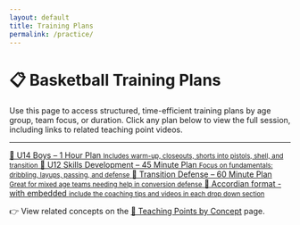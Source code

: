 ```yaml
---
layout: default
title: Training Plans
permalink: /practice/
---
```


<h1>📋 Basketball Training Plans</h1>

<p>Use this page to access structured, time-efficient training plans by age group, team focus, or duration. Click any plan below to view the full session, including links to related teaching point videos.</p>

<hr class="my-4">

<div class="list-group">

  <a href="/practice/u14-boys-1hr/" class="list-group-item list-group-item-action">
    🏀 U14 Boys – 1 Hour Plan
    <small class="text-muted d-block">Includes warm-up, closeouts, shorts into pistols, shell, and transition</small>
  </a>

  <!-- Example of another entry -->
  <a href="/practice/u12-skills-45min/" class="list-group-item list-group-item-action">
    🔰 U12 Skills Development – 45 Minute Plan
    <small class="text-muted d-block">Focus on fundamentals: dribbling, layups, passing, and defense</small>
  </a>

  <a href="/practice/transition-defense-session/" class="list-group-item list-group-item-action">
    🚧 Transition Defense – 60 Minute Plan
    <small class="text-muted d-block">Great for mixed age teams needing help in conversion defense</small>
  </a>

  <a href="/practice/u14-boys-1hr_tp2/" class="list-group-item list-group-item-action">
    🏀 Accordian format - with embedded
    <small class="text-muted d-block">include the coaching tips and videos in each drop down section</small>
  </a>
  <!-- Add new links here as you create more plans -->

</div>

<p class="mt-4">
  👉 View related concepts on the <a href="/basketball-concepts/">🎥 Teaching Points by Concept</a> page.
</p>
